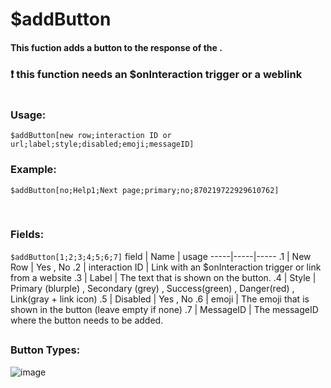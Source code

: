# $addButton

#### This fuction adds a button to the response of the .

### :heavy_exclamation_mark: this function needs an $onInteraction trigger or a weblink

#

### Usage:
`$addButton[new row;interaction ID or url;label;style;disabled;emoji;messageID]`
### Example:
`$addButton[no;Help1;Next page;primary;no;870219722929610762]`

</br>

### Fields:
`$addButton[1;2;3;4;5;6;7]`
field | Name | usage
-----|-----|-----
.1 | New Row | Yes , No
.2 | interaction ID | Link with an $onInteraction trigger or link from a website
.3 | Label | The text that is shown on the button.
.4 | Style | Primary (blurple) , Secondary (grey) , Success(green) , Danger(red) , Link(gray + link icon)
.5 | Disabled | Yes , No
.6 | emoji | The emoji that is shown in the button (leave empty if none)
.7 | MessageID | The messageID where the button needs to be added.




##
### Button Types:
![image](https://user-images.githubusercontent.com/65414822/127460194-62f87aeb-3176-49f3-b311-d9bd80c9492e.png)
